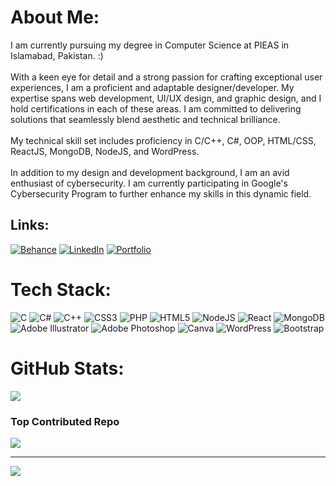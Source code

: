 #  About Me:
I am currently pursuing my degree in Computer Science at PIEAS in Islamabad, Pakistan. :)<br><br>With a keen eye for detail and a strong passion for crafting exceptional user experiences, I am a proficient and adaptable designer/developer. My expertise spans web development, UI/UX design, and graphic design, and I hold certifications in each of these areas. I am committed to delivering solutions that seamlessly blend aesthetic and technical brilliance.<br><br>My technical skill set includes proficiency in C/C++, C#, OOP, HTML/CSS, ReactJS, MongoDB, NodeJS, and WordPress.<br><br>In addition to my design and development background, I am an avid enthusiast of cybersecurity. I am currently participating in Google's Cybersecurity Program to further enhance my skills in this dynamic field.


##  Links:
[![Behance](https://img.shields.io/badge/Behance-1769ff?logo=behance&logoColor=white)](https://behance.net/abubakar13) [![LinkedIn](https://img.shields.io/badge/LinkedIn-%230077B5.svg?logo=linkedin&logoColor=white)](https://linkedin.com/in/abubakar132) [![Portfolio](https://img.shields.io/badge/Portfolio-%230077B5.svg?logo=portfolio&logoColor=white)](http://abubakar.works)


# Tech Stack:
![C](https://img.shields.io/badge/c-%2300599C.svg?style=for-the-badge&logo=c&logoColor=white) ![C#](https://img.shields.io/badge/c%23-%23239120.svg?style=for-the-badge&logo=csharp&logoColor=white) ![C++](https://img.shields.io/badge/c++-%2300599C.svg?style=for-the-badge&logo=c%2B%2B&logoColor=white) ![CSS3](https://img.shields.io/badge/css3-%231572B6.svg?style=for-the-badge&logo=css3&logoColor=white) ![PHP](https://img.shields.io/badge/php-%23777BB4.svg?style=for-the-badge&logo=php&logoColor=white) ![HTML5](https://img.shields.io/badge/html5-%23E34F26.svg?style=for-the-badge&logo=html5&logoColor=white) ![NodeJS](https://img.shields.io/badge/node.js-6DA55F?style=for-the-badge&logo=node.js&logoColor=white) ![React](https://img.shields.io/badge/react-%2320232a.svg?style=for-the-badge&logo=react&logoColor=%2361DAFB) ![MongoDB](https://img.shields.io/badge/MongoDB-%234ea94b.svg?style=for-the-badge&logo=mongodb&logoColor=white) ![Adobe Illustrator](https://img.shields.io/badge/adobe%20illustrator-%23FF9A00.svg?style=for-the-badge&logo=adobe%20illustrator&logoColor=white) ![Adobe Photoshop](https://img.shields.io/badge/adobe%20photoshop-%2331A8FF.svg?style=for-the-badge&logo=adobe%20photoshop&logoColor=white) ![Canva](https://img.shields.io/badge/Canva-%2300C4CC.svg?style=for-the-badge&logo=Canva&logoColor=white) ![WordPress](https://img.shields.io/badge/WordPress-%23117AC9.svg?style=for-the-badge&logo=WordPress&logoColor=white) ![Bootstrap](https://img.shields.io/badge/bootstrap-%238511FA.svg?style=for-the-badge&logo=bootstrap&logoColor=white)
# GitHub Stats:
![](https://github-readme-stats.vercel.app/api/top-langs/?username=abubakar132&theme=merko&hide_border=true&include_all_commits=false&count_private=false&layout=compact)

### Top Contributed Repo
![](https://github-contributor-stats.vercel.app/api?username=abubakar132&limit=5&theme=dark&combine_all_yearly_contributions=true)

---
[![](https://visitcount.itsvg.in/api?id=abubakar132&icon=0&color=0)](https://visitcount.itsvg.in)
